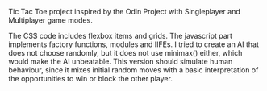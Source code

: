 Tic Tac Toe project inspired by the Odin Project with Singleplayer and Multiplayer game modes.  

The CSS code includes flexbox items and grids. The javascript part implements factory functions, modules and IIFEs. 
I tried to create an AI that does not choose randomly, but it does not use minimax() either, which would make the AI unbeatable.
This version should simulate human behaviour, since it mixes initial random moves with a basic interpretation of the opportunities to win or block the other player. 
